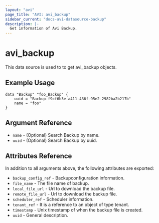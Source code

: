 ```yaml
---
layout: "avi"
page_title: "AVI: avi_backup"
sidebar_current: "docs-avi-datasource-backup"
description: |-
  Get information of Avi Backup.
---
```


# avi_backup

This data source is used to to get avi_backup objects.

## Example Usage

```hcl
data "Backup" "foo_Backup" {
    uuid = "Backup-f9cf6b3e-a411-436f-95e2-2982ba2b217b"
    name = "foo"
}
```

## Argument Reference

* `name` - (Optional) Search Backup by name.
* `uuid` - (Optional) Search Backup by uuid.

## Attributes Reference

In addition to all arguments above, the following attributes are exported:

* `backup_config_ref` - Backupconfiguration information.
* `file_name` - The file name of backup.
* `local_file_url` - Url to download the backup file.
* `remote_file_url` - Url to download the backup file.
* `scheduler_ref` - Scheduler information.
* `tenant_ref` - It is a reference to an object of type tenant.
* `timestamp` - Unix timestamp of when the backup file is created.
* `uuid` - General description.

